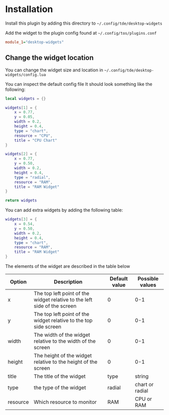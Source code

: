 # Installation

Install this plugin by adding this directory to `~/.config/tde/desktop-widgets`

Add the widget to the plugin config found at `~/.config/tos/plugins.conf`

```ini
module_1="desktop-widgets"
```

## Change the widget location

You can change the widget size and location in `~/.config/tde/desktop-widgets/config.lua`

You can inspect the default config file
It should look something like the following:

```lua
local widgets = {}

widgets[1] = {
    x = 0.77,
    y = 0.05,
    width = 0.2,
    height = 0.4,
    type = "chart",
    resource = "CPU",
    title = "CPU Chart"
}

widgets[2] = {
    x = 0.77,
    y = 0.50,
    width = 0.2,
    height = 0.4,
    type = "radial",
    resource = "RAM",
    title = "RAM Widget"
}

return widgets
```

You can add extra widgets by adding the following table:

```lua
widgets[3] = {
    x = 0.54,
    y = 0.50,
    width = 0.2,
    height = 0.4,
    type = "chart",
    resource = "RAM",
    title = "RAM Widget"
}
```

The elements of the widget are described in the table below

| Option   | Description                                                              | Default value | Possible values |
| -------- | ------------------------------------------------------------------------ | ------------- | --------------- |
| x        | The top left point of the widget relative to the left side of the screen | 0             | 0-1             |
| y        | The top left point of the widget relative to the top side screen         | 0             | 0-1             |
| width    | The width of the widget relative to the width of the screen              | 0             | 0-1             |
| height   | The height of the widget relative to the height of the screen            | 0             | 0-1             |
| title    | The title of the widget                                                  | type          | string          |
| type     | the type of the widget                                                   | radial        | chart or radial |
| resource | Which resource to monitor                                                | RAM           | CPU or RAM      |
